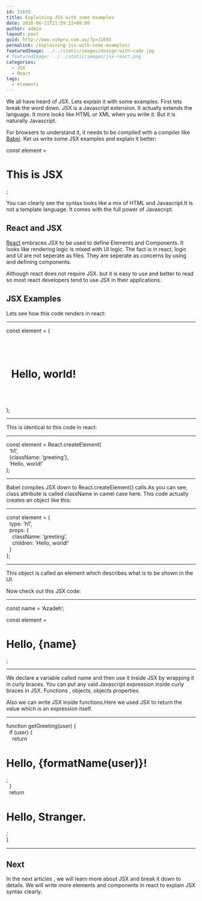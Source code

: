 ```yaml
---
id: 31693
title: Explaining JSX with some examples
date: 2018-06-21T21:59:22+00:00
author: admin
layout: post
guid: http://www.nikpro.com.au/?p=31693
permalink: /explaining-jsx-with-some-examples/
featuredImage: ../../static/images/design-with-code.jpg
# featuredImage: ../../static/images/jsx-react.png
categories:
  - JSX
  - React
tags:
  - elements
---
```

We all have heard of JSX. Lets explain it with some examples. First lets break the word down. JSX is a Javascript extension. It actually extends the language. It more looks like HTML or XML when you write it. But it is naturally Javascript. 

For browsers to understand it, it needs to be compiled with a compiler like [Babel](https://babeljs.io/). Ket us write some JSX examples and explain it better:

<p class="gatsby-code-jsx">
  const element = <h1>This is JSX</h1>;</p> 
  
  <p>
    You can clearly see the syntax looks like a mix of HTML and Javascript.It is not a template language. It comes with the full power of Javascript.
  </p>
  
  <h2 class="gatsby-code-jsx">
    React and JSX
  </h2>
  
  <p>
    <a href="http://www.nikpro.com.au/react-or-angular-how-much-it-matters/">React</a> embraces JSX to be used to define Elements and Components. It looks like rendering logic is mixed with UI logic. The fact is in react, logic and UI are not seperate as files. They are seperate as concerns by using and defining components.
  </p>
  
  <p>
    Although react does not require JSX. but it is easy to use and better to read so most react developers tend to use JSX in their applications.
  </p>
  
  <h2>
    JSX Examples 
  </h2>
  
  <p>
    Lets see how this code renders in react:
  </p>
  
  <hr />
  
  <p>
    const element = (<br />  <h1 className=&#8221;greeting&#8221;><br />   Hello, world!<br />   </h1><br /> );
  </p>
  
  <hr />
  
  <p>
    This is identical to this code in react:
  </p>
  
  <hr />
  
  <p>
    const element = React.createElement(<br />   &#8216;h1&#8217;,<br />   {className: &#8216;greeting&#8217;},<br />   &#8216;Hello, world!&#8217;<br /> );
  </p>
  
  <hr />
  
  <p>
    Babel compiles JSX down to React.createElement() calls.As you can see, class attribute is called className in camel case here. This code actually creates an object like this:
  </p>
  
  <hr />
  
  <p>
    const element = {<br />   type: &#8216;h1&#8217;,<br />   props: {<br />     className: &#8216;greeting&#8217;,<br />     children: &#8216;Hello, world!&#8217;<br />   }<br /> };
  </p>
  
  <hr />
  
  <p>
    This object is called an element which describes what is to be shown in the UI.
  </p>
  
  <p>
    Now check out this JSX code:
  </p>
  
  <hr />
  
  <p>
    <span class="token keyword">const</span> name <span class="token operator">=</span> <span class="token string">&#8216;Azadeh&#8217;</span><span class="token punctuation">;</span>
  </p>
  
  <p>
    const element = <h1>Hello, {name}</h1>;
  </p>
  
  <hr />
  
  <p>
    We declare a variable called name and then use it inside JSX by wrapping it in curly braces. You can put any vald Javascript expression inside curly braces in JSX. Functions , objects, objects properties.
  </p>
  
  <p>
    Also we can write JSX inside functions.Here we used JSX to return the value which is an expression itself.
  </p>
  
  <hr />
  
  <p>
    function getGreeting(user) {<br />   if (user) {<br />     return <h1>Hello, {formatName(user)}!</h1>;<br />   }<br />   return <h1>Hello, Stranger.</h1>;<br /> }
  </p>
  
  <hr />
  
  <h2>
    Next
  </h2>
  
  <p>
    In the next articles , we will learn more about JSX and break it down to details. We will write more elements and components in react to explain JSX syntax clearly.
  </p>